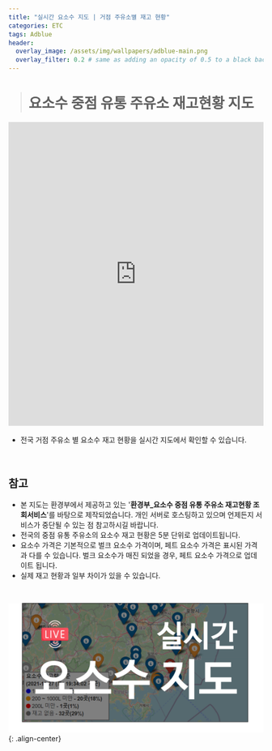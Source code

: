 ```yaml
---
title: "실시간 요소수 지도 | 거점 주유소별 재고 현황"
categories: ETC
tags: Adblue
header:
  overlay_image: /assets/img/wallpapers/adblue-main.png
  overlay_filter: 0.2 # same as adding an opacity of 0.5 to a black background
---
```


> # 요소수 중점 유통 주유소 재고현황 지도

<iframe class="map" src="https://www.adbluemap.ml" width="100%" height="600" frameborder="0" style="border:0" position="relative" overflow="hidden"></iframe>


- 전국 거점 주유소 별 요소수 재고 현황을 실시간 지도에서 확인할 수 있습니다.

<br>


## 참고

- 본 지도는 환경부에서 제공하고 있는 '**환경부_요소수 중점 유통 주유소 재고현황 조회서비스**'를 바탕으로 제작되었습니다. 개인 서버로 호스팅하고 있으며 언제든지 서비스가 중단될 수 있는 점 참고하시길 바랍니다.
- 전국의 중점 유통 주유소의 요소수 재고 현황은 5분 단위로 업데이트됩니다.
- 요소수 가격은 기본적으로 벌크 요소수 가격이며, 페트 요소수 가격은 표시된 가격과 다를 수 있습니다. 벌크 요소수가 매진 되었을 경우, 페트 요소수 가격으로 업데이트 됩니다.
- 실제 재고 현황과 일부 차이가 있을 수 있습니다.

<br>

![PNG](/assets/img/wallpapers/adblue-main.png){: .align-center}